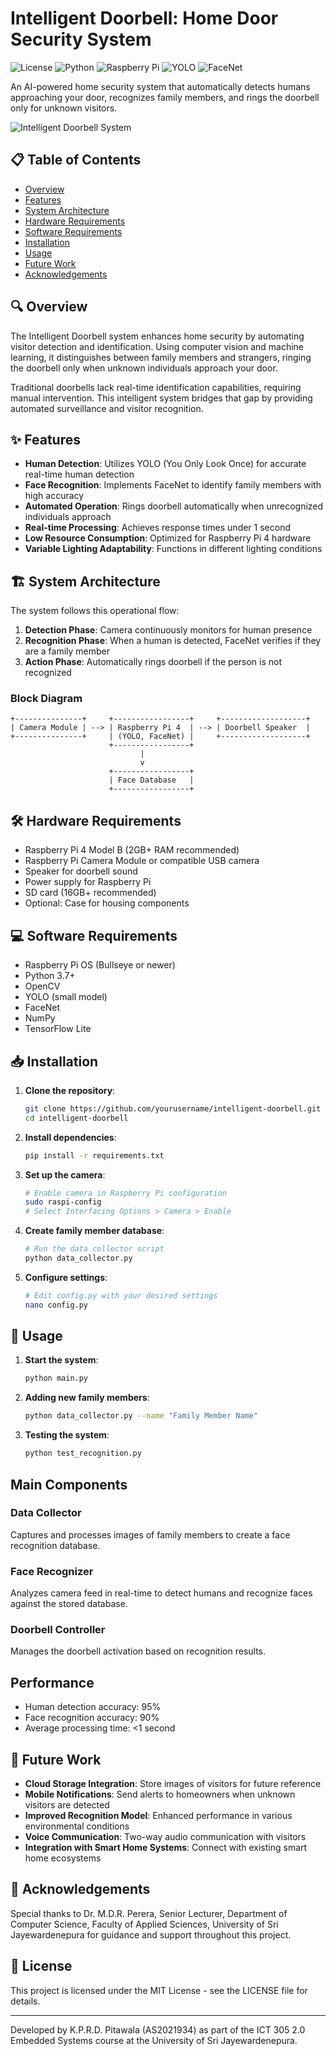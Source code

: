 # Intelligent Doorbell: Home Door Security System

![License](https://img.shields.io/badge/license-MIT-blue.svg)
![Python](https://img.shields.io/badge/python-3.7+-blue.svg)
![Raspberry Pi](https://img.shields.io/badge/Raspberry%20Pi-4-red.svg)
![YOLO](https://img.shields.io/badge/YOLO-v5-darkgreen.svg)
![FaceNet](https://img.shields.io/badge/FaceNet-OpenCV-orange.svg)

An AI-powered home security system that automatically detects humans approaching your door, recognizes family members, and rings the doorbell only for unknown visitors.

![Intelligent Doorbell System](https://via.placeholder.com/800x400?text=Intelligent+Doorbell+System)

## 📋 Table of Contents
- [Overview](#overview)
- [Features](#features)
- [System Architecture](#system-architecture)
- [Hardware Requirements](#hardware-requirements)
- [Software Requirements](#software-requirements)
- [Installation](#installation)
- [Usage](#usage)
- [Future Work](#future-work)
- [Acknowledgements](#acknowledgements)

## 🔍 Overview

The Intelligent Doorbell system enhances home security by automating visitor detection and identification. Using computer vision and machine learning, it distinguishes between family members and strangers, ringing the doorbell only when unknown individuals approach your door.

Traditional doorbells lack real-time identification capabilities, requiring manual intervention. This intelligent system bridges that gap by providing automated surveillance and visitor recognition.

## ✨ Features

- **Human Detection**: Utilizes YOLO (You Only Look Once) for accurate real-time human detection
- **Face Recognition**: Implements FaceNet to identify family members with high accuracy
- **Automated Operation**: Rings doorbell automatically when unrecognized individuals approach
- **Real-time Processing**: Achieves response times under 1 second
- **Low Resource Consumption**: Optimized for Raspberry Pi 4 hardware
- **Variable Lighting Adaptability**: Functions in different lighting conditions

## 🏗️ System Architecture

The system follows this operational flow:

1. **Detection Phase**: Camera continuously monitors for human presence
2. **Recognition Phase**: When a human is detected, FaceNet verifies if they are a family member
3. **Action Phase**: Automatically rings doorbell if the person is not recognized

### Block Diagram

```
+---------------+     +-----------------+     +-------------------+
| Camera Module | --> | Raspberry Pi 4  | --> | Doorbell Speaker  |
+---------------+     | (YOLO, FaceNet) |     +-------------------+
                      +-----------------+
                             |
                             v
                      +-----------------+
                      | Face Database   |
                      +-----------------+
```

## 🛠️ Hardware Requirements

- Raspberry Pi 4 Model B (2GB+ RAM recommended)
- Raspberry Pi Camera Module or compatible USB camera
- Speaker for doorbell sound
- Power supply for Raspberry Pi
- SD card (16GB+ recommended)
- Optional: Case for housing components

## 💻 Software Requirements

- Raspberry Pi OS (Bullseye or newer)
- Python 3.7+
- OpenCV
- YOLO (small model)
- FaceNet
- NumPy
- TensorFlow Lite

## 📥 Installation

1. **Clone the repository**:
   ```bash
   git clone https://github.com/yourusername/intelligent-doorbell.git
   cd intelligent-doorbell
   ```

2. **Install dependencies**:
   ```bash
   pip install -r requirements.txt
   ```

3. **Set up the camera**:
   ```bash
   # Enable camera in Raspberry Pi configuration
   sudo raspi-config
   # Select Interfacing Options > Camera > Enable
   ```

4. **Create family member database**:
   ```bash
   # Run the data collector script
   python data_collector.py
   ```

5. **Configure settings**:
   ```bash
   # Edit config.py with your desired settings
   nano config.py
   ```

## 🚀 Usage

1. **Start the system**:
   ```bash
   python main.py
   ```

2. **Adding new family members**:
   ```bash
   python data_collector.py --name "Family Member Name"
   ```

3. **Testing the system**:
   ```bash
   python test_recognition.py
   ```

## Main Components

### Data Collector
Captures and processes images of family members to create a face recognition database.

### Face Recognizer
Analyzes camera feed in real-time to detect humans and recognize faces against the stored database.

### Doorbell Controller
Manages the doorbell activation based on recognition results.

## Performance

- Human detection accuracy: 95%
- Face recognition accuracy: 90%
- Average processing time: <1 second

## 🔮 Future Work

- **Cloud Storage Integration**: Store images of visitors for future reference
- **Mobile Notifications**: Send alerts to homeowners when unknown visitors are detected
- **Improved Recognition Model**: Enhanced performance in various environmental conditions
- **Voice Communication**: Two-way audio communication with visitors
- **Integration with Smart Home Systems**: Connect with existing smart home ecosystems

## 🙏 Acknowledgements

Special thanks to Dr. M.D.R. Perera, Senior Lecturer, Department of Computer Science, Faculty of Applied Sciences, University of Sri Jayewardenepura for guidance and support throughout this project.

## 📄 License

This project is licensed under the MIT License - see the LICENSE file for details.

---

Developed by K.P.R.D. Pitawala (AS2021934) as part of the ICT 305 2.0 Embedded Systems course at the University of Sri Jayewardenepura.
